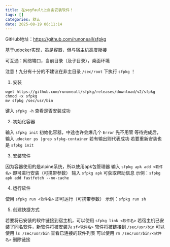 ```yaml
---
title: 在segfault上自由安装软件！
tags: []
categories: 默认
date: 2025-08-19 06:11:14
---
```


GitHub地址：https://github.com/runoneall/sfpkg

基于udocker实现，虽是容器，但与宿主机高度衔接

可互通：网络端口，当前目录（及子目录），桌面环境

注意！九分有十分的不建议在非主目录 `/sec/root` 下执行 `sfpkg` ！

1. 安装

```shell
wget https://github.com/runoneall/sfpkg/releases/download/v2/sfpkg
chmod +x sfpkg
mv sfpkg /sec/usr/bin
```

键入 `sfpkg -h` 查看是否安装成功

2. 初始化容器

输入 `sfpkg init` 初始化容器，中途也许会爆几个 `Error` 先不用管
等待完成后，输入 `udocker ps |grep sfpkg-container` 若有输出则代表成功
若要重新安装也是 `sfpkg init`

3. 安装软件

因为容器使用的是alpine系统，所以使用apk包管理器
输入 `sfpkg apk add <软件名>` 即可进行安装（可携带参数）
输入 `sfpkg apk` 可获取帮助信息
示例：`sfpkg apk add fastfetch --no-cache`

4. 运行软件

使用 `sfpkg run <软件名>` 即可运行（可携带参数）
示例：`sfpkg run sh`

5. 创建快捷方式

若要将已安装的软件链接到宿主机，可以使用 `sfpkg link <软件名>`
若宿主机已安装了同名软件，新软件将被安装为 `sf<软件名>`
软件将被链接到 `/sec/usr/bin` 可以使用 `ls /sec/usr/bin` 查看已连接的软件列表
可以使用 `rm /sec/usr/bin/<软件名>` 删除链接
